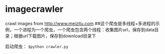 # imagecrawler
crawl images from http://www.meizitu.com
##这个爬虫是多线程+多进程的示例，一个进程为一个爬虫，一个爬虫包含两个线程：收集图片url，保存到data目录；根据url下载图片，保存到download目录下

启动爬虫：
`$python crawler.py`
